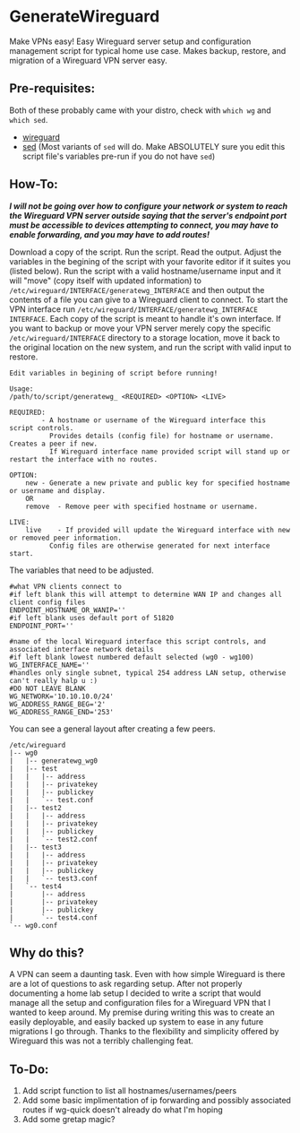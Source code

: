 # GenerateWireguard
Make VPNs easy! Easy Wireguard server setup and configuration management script for typical home use case. Makes backup, restore, and migration of a Wireguard VPN server easy.

## Pre-requisites:
Both of these probably came with your distro, check with `which wg` and `which sed`.
- [wireguard](https://github.com/WireGuard/)
- [sed](https://github.com/mirror/sed/) (Most variants of `sed` will do. Make ABSOLUTELY sure you edit this script file's variables pre-run if you do not have `sed`)


## How-To:
***I will not be going over how to configure your network or system to reach the Wireguard VPN server outside saying that the server's endpoint port must be accessible to devices attempting to connect, you may have to enable forwarding, and you may have to add routes!***

Download a copy of the script. Run the script. Read the output. Adjust the variables in the begining of the script with your favorite editor if it suites you (listed below). Run the script with a valid hostname/username input and it will "move" (copy itself with updated information) to `/etc/wireguard/INTERFACE/generatewg_INTERFACE` and then output the contents of a file you can give to a Wireguard client to connect. To start the VPN interface run `/etc/wireguard/INTERFACE/generatewg_INTERFACE INTERFACE`. Each copy of the script is meant to handle it's own interface. If you want to backup or move your VPN server merely copy the specific `/etc/wireguard/INTERFACE` directory to a storage location, move it back to the original location on the new system, and run the script with valid input to restore.
```
Edit variables in begining of script before running!

Usage:
/path/to/script/generatewg_ <REQUIRED> <OPTION> <LIVE>

REQUIRED:
		- A hostname or username of the Wireguard interface this script controls.
		  Provides details (config file) for hostname or username. Creates a peer if new.
		  If Wireguard interface name provided script will stand up or restart the interface with no routes.

OPTION:
	new	- Generate a new private and public key for specified hostname or username and display.
	OR
	remove	- Remove peer with specified hostname or username.

LIVE:
	live	- If provided will update the Wireguard interface with new or removed peer information.
		  Config files are otherwise generated for next interface start.
```
The variables that need to be adjusted.
```
#what VPN clients connect to
#if left blank this will attempt to determine WAN IP and changes all client config files
ENDPOINT_HOSTNAME_OR_WANIP=''
#if left blank uses default port of 51820
ENDPOINT_PORT=''

#name of the local Wireguard interface this script controls, and associated interface network details
#if left blank lowest numbered default selected (wg0 - wg100)
WG_INTERFACE_NAME=''
#handles only single subnet, typical 254 address LAN setup, otherwise can't really halp u :)
#DO NOT LEAVE BLANK
WG_NETWORK='10.10.10.0/24'
WG_ADDRESS_RANGE_BEG='2'
WG_ADDRESS_RANGE_END='253'
```
You can see a general layout after creating a few peers.
```
/etc/wireguard
|-- wg0
|   |-- generatewg_wg0
|   |-- test
|   |   |-- address
|   |   |-- privatekey
|   |   |-- publickey
|   |   `-- test.conf
|   |-- test2
|   |   |-- address
|   |   |-- privatekey
|   |   |-- publickey
|   |   `-- test2.conf
|   |-- test3
|   |   |-- address
|   |   |-- privatekey
|   |   |-- publickey
|   |   `-- test3.conf
|   `-- test4
|       |-- address
|       |-- privatekey
|       |-- publickey
|       `-- test4.conf
`-- wg0.conf
```

## Why do this?
A VPN can seem a daunting task. Even with how simple Wireguard is there are a lot of questions to ask regarding setup. After not properly documenting a home lab setup I decided to write a script that would manage all the setup and configuration files for a Wireguard VPN that I wanted to keep around. My premise during writing this was to create an easily deployable, and easily backed up system to ease in any future migrations I go through. Thanks to the flexibility and simplicity offered by Wireguard this was not a terribly challenging feat.

## To-Do:
1. Add script function to list all hostnames/usernames/peers
2. Add some basic implimentation of ip forwarding and possibly associated routes if wg-quick doesn't already do what I'm hoping
3. Add some gretap magic?

